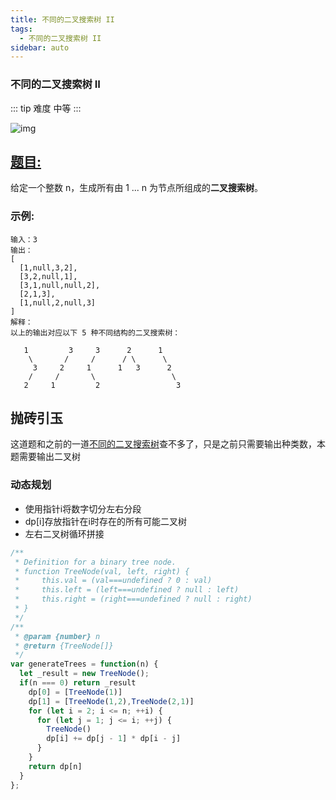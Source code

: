 ```yaml
---
title: 不同的二叉搜索树 II
tags:
  - 不同的二叉搜索树 II
sidebar: auto
---
```


### 不同的二叉搜索树 II

::: tip 难度
中等
:::

![img](http://qiniu.gaowenju.com/leecode/banner/20200721.jpg)

## [题目:](https://leetcode-cn.com/problems/unique-binary-search-trees-ii/)

给定一个整数 n，生成所有由 1 ... n 为节点所组成的**二叉搜索树**。

### 示例:

```
输入：3
输出：
[
  [1,null,3,2],
  [3,2,null,1],
  [3,1,null,null,2],
  [2,1,3],
  [1,null,2,null,3]
]
解释：
以上的输出对应以下 5 种不同结构的二叉搜索树：

   1         3     3      2      1
    \       /     /      / \      \
     3     2     1      1   3      2
    /     /       \                 \
   2     1         2                 3
```

## 抛砖引玉

这道题和之前的一道[不同的二叉搜索树](./20200715.md)查不多了，只是之前只需要输出种类数，本题需要输出二叉树

### 动态规划

- 使用指针i将数字切分左右分段
- dp[i]存放指针在i时存在的所有可能二叉树
- 左右二叉树循环拼接

```javascript
/**
 * Definition for a binary tree node.
 * function TreeNode(val, left, right) {
 *     this.val = (val===undefined ? 0 : val)
 *     this.left = (left===undefined ? null : left)
 *     this.right = (right===undefined ? null : right)
 * }
 */
/**
 * @param {number} n
 * @return {TreeNode[]}
 */
var generateTrees = function(n) {
  let _result = new TreeNode();
  if(n === 0) return _result
    dp[0] = [TreeNode(1)]
    dp[1] = [TreeNode(1,2),TreeNode(2,1)]
    for (let i = 2; i <= n; ++i) {
      for (let j = 1; j <= i; ++j) {
        TreeNode()
        dp[i] += dp[j - 1] * dp[i - j]
      }
    }
    return dp[n]
  }
};
```
